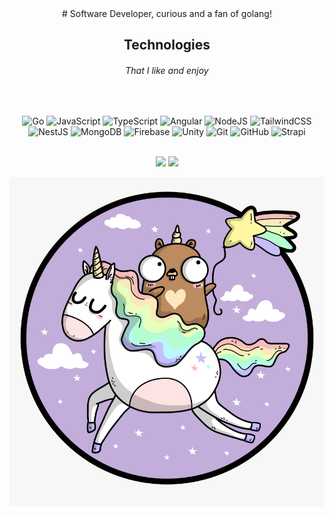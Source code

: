 <div align="center">
   # Software Developer, curious and a fan of golang!
</div>


<div align="center">
   
   ## Technologies
   ###### *That I like and enjoy*
   <br/>
   
   ![Go](https://img.shields.io/badge/go-%2300ADD8.svg?style=for-the-badge&logo=go&logoColor=white)
   ![JavaScript](https://img.shields.io/badge/javascript-%23323330.svg?style=for-the-badge&logo=javascript&logoColor=%23F7DF1E)
   ![TypeScript](https://img.shields.io/badge/typescript-%23007ACC.svg?style=for-the-badge&logo=typescript&logoColor=white)
   ![Angular](https://img.shields.io/badge/angular-%23DD0031.svg?style=for-the-badge&logo=angular&logoColor=white)
   ![NodeJS](https://img.shields.io/badge/Node.js-339933?style=for-the-badge&logo=nodedotjs&logoColor=white)
   ![TailwindCSS](https://img.shields.io/badge/Tailwind_CSS-38B2AC?style=for-the-badge&logo=tailwind-css&logoColor=white)
   ![NestJS](https://img.shields.io/badge/nestjs-%23E0234E.svg?style=for-the-badge&logo=nestjs&logoColor=white)
   ![MongoDB](https://img.shields.io/badge/MongoDB-white?style=for-the-badge&logo=mongodb&logoColor=4EA94B)
   ![Firebase](https://img.shields.io/badge/Firebase-039BE5?style=for-the-badge&logo=Firebase&logoColor=white)
   ![Unity](https://img.shields.io/badge/unity-%23000000.svg?style=for-the-badge&logo=unity&logoColor=white)
   ![Git](https://img.shields.io/badge/git-%23F05033.svg?style=for-the-badge&logo=git&logoColor=white)
   ![GitHub](https://img.shields.io/badge/github-%23121011.svg?style=for-the-badge&logo=github&logoColor=white)
   ![Strapi](https://img.shields.io/badge/strapi-%232E7EEA.svg?style=for-the-badge&logo=strapi&logoColor=white)

   
   <br/>
   
</div>

<div align="center">
   <img width="400" src="https://github-readme-stats.vercel.app/api?username=vanessapellegrini&count_private=true&include_all_commits=true&show_icons=true&hide_border=true&title_color=58A6FF&icon_color=1F6FEB&text_color=C3D1D9&bg_color=0D1117" />
   <img width="400" src="https://streak-stats.demolab.com?user=vanessapellegrini&theme=tokyonight" />
</div>


   ![gopher unicorn](./gopher-unicorn.png)
   
